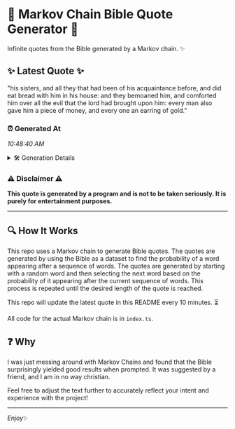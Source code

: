 # 📖 Markov Chain Bible Quote Generator 📖

Infinite quotes from the Bible generated by a Markov chain. ✨

## ✨ Latest Quote ✨
"his sisters, and all they that had been of his acquaintance before, and did eat bread with him in his house: and they bemoaned him, and comforted him over all the evil that the lord had brought upon him: every man also gave him a piece of money, and every one an earring of gold."

### ⏰ Generated At
*10:48:40 AM*

<details>
    <summary>🛠️ Generation Details</summary>
    <p>
        <strong>🌱 Seed:</strong> his<br>
        <strong>🔄 Iterations:</strong> 54<br>
        <strong>📜 Context History:</strong><br>[ his ]: sisters,<br>[ his, sisters, ]: and<br>[ his, sisters,, and ]: all<br>[ his, sisters,, and, all ]: they<br>[ his, sisters,, and, all, they ]: that<br>[ his, sisters,, and, all, they, that ]: had<br>[ sisters,, and, all, they, that, had ]: been<br>[ and, all, they, that, had, been ]: of<br>[ all, they, that, had, been, of ]: his<br>[ they, that, had, been, of, his ]: acquaintance<br>[ that, had, been, of, his, acquaintance ]: before,<br>[ had, been, of, his, acquaintance, before, ]: and<br>[ been, of, his, acquaintance, before,, and ]: did<br>[ of, his, acquaintance, before,, and, did ]: eat<br>[ his, acquaintance, before,, and, did, eat ]: bread<br>[ acquaintance, before,, and, did, eat, bread ]: with<br>[ before,, and, did, eat, bread, with ]: him<br>[ and, did, eat, bread, with, him ]: in<br>[ did, eat, bread, with, him, in ]: his<br>[ eat, bread, with, him, in, his ]: house:<br>[ bread, with, him, in, his, house: ]: and<br>[ with, him, in, his, house:, and ]: they<br>[ him, in, his, house:, and, they ]: bemoaned<br>[ in, his, house:, and, they, bemoaned ]: him,<br>[ his, house:, and, they, bemoaned, him, ]: and<br>[ house:, and, they, bemoaned, him,, and ]: comforted<br>[ and, they, bemoaned, him,, and, comforted ]: him<br>[ they, bemoaned, him,, and, comforted, him ]: over<br>[ bemoaned, him,, and, comforted, him, over ]: all<br>[ him,, and, comforted, him, over, all ]: the<br>[ and, comforted, him, over, all, the ]: evil<br>[ comforted, him, over, all, the, evil ]: that<br>[ him, over, all, the, evil, that ]: the<br>[ over, all, the, evil, that, the ]: lord<br>[ all, the, evil, that, the, lord ]: had<br>[ the, evil, that, the, lord, had ]: brought<br>[ evil, that, the, lord, had, brought ]: upon<br>[ that, the, lord, had, brought, upon ]: him:<br>[ the, lord, had, brought, upon, him: ]: every<br>[ lord, had, brought, upon, him:, every ]: man<br>[ had, brought, upon, him:, every, man ]: also<br>[ brought, upon, him:, every, man, also ]: gave<br>[ upon, him:, every, man, also, gave ]: him<br>[ him:, every, man, also, gave, him ]: a<br>[ every, man, also, gave, him, a ]: piece<br>[ man, also, gave, him, a, piece ]: of<br>[ also, gave, him, a, piece, of ]: money,<br>[ gave, him, a, piece, of, money, ]: and<br>[ him, a, piece, of, money,, and ]: every<br>[ a, piece, of, money,, and, every ]: one<br>[ piece, of, money,, and, every, one ]: an<br>[ of, money,, and, every, one, an ]: earring<br>[ money,, and, every, one, an, earring ]: of<br>[ and, every, one, an, earring, of ]: gold.<br>
    </p>
</details>

### ⚠️ Disclaimer ⚠️
**This quote is generated by a program and is not to be taken seriously. It is purely for entertainment purposes.**

---

## 🔍 How It Works

This repo uses a Markov chain to generate Bible quotes. The quotes are generated by using the Bible as a dataset to find the probability of a word appearing after a sequence of words. The quotes are generated by starting with a random word and then selecting the next word based on the probability of it appearing after the current sequence of words. This process is repeated until the desired length of the quote is reached.

This repo will update the latest quote in this README every 10 minutes. ⏳

All code for the actual Markov chain is in `index.ts`.

## ❓ Why

I was just messing around with Markov Chains and found that the Bible surprisingly yielded good results when prompted. 
It was suggested by a friend, and I am in no way christian.

Feel free to adjust the text further to accurately reflect your intent and experience with the project!

---

*Enjoy*✨
